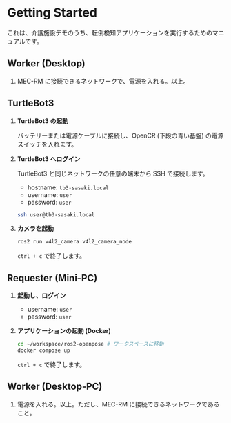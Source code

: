 # Getting Started

これは、介護施設デモのうち、転倒検知アプリケーションを実行するためのマニュアルです。

## Worker (Desktop)

1. MEC-RM に接続できるネットワークで、電源を入れる。以上。

## TurtleBot3

1. **TurtleBot3 の起動**

   バッテリーまたは電源ケーブルに接続し、OpenCR (下段の青い基盤) の電源スイッチを入れます。

2. **TurtleBot3 へログイン**

    TurtleBot3 と同じネットワークの任意の端末から SSH で接続します。

    - hostname: `tb3-sasaki.local`
    - username: `user`
    - password: `user`

   ```bash
   ssh user@tb3-sasaki.local
   ```

3. **カメラを起動**

   ```bash
   ros2 run v4l2_camera v4l2_camera_node
   ```

   `ctrl + c` で終了します。

## Requester (Mini-PC)

1. **起動し、ログイン**

   - username: `user`
   - password: `user`

2. **アプリケーションの起動 (Docker)**

   ```bash
   cd ~/workspace/ros2-openpose # ワークスペースに移動
   docker compose up
   ```

   `ctrl + c` で終了します。

## Worker (Desktop-PC)

1. 電源を入れる。以上。ただし、MEC-RM に接続できるネットワークであること。
